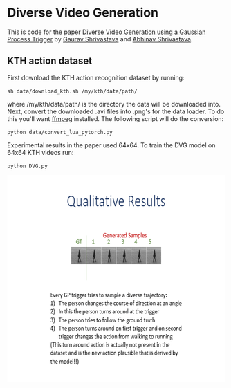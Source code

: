 # Diverse Video Generation
This is code for the paper [Diverse Video Generation using a Gaussian Process Trigger](https://openreview.net/forum?id=Qm7R_SdqTpT) by [Gaurav Shrivastava](https://www.cs.umd.edu/~gauravsh/) and [Abhinav Shrivastava](https://www.cs.umd.edu/~abhinav/). 



## KTH action dataset
First download the KTH action recognition dataset by running:
```
sh data/download_kth.sh /my/kth/data/path/
```
where /my/kth/data/path/ is the directory the data will be downloaded into. Next, convert the downloaded .avi files into .png's for the data loader. To do this you'll want [ffmpeg](https://ffmpeg.org/) installed. The following script will do the conversion:
```
python data/convert_lua_pytorch.py
```
Experimental results in the paper used 64x64.
To train the DVG model on 64x64 KTH videos run:
```
python DVG.py 
```

<img src='Results/QualitativeResults_DVG.gif' align="center" width=630 height="480">